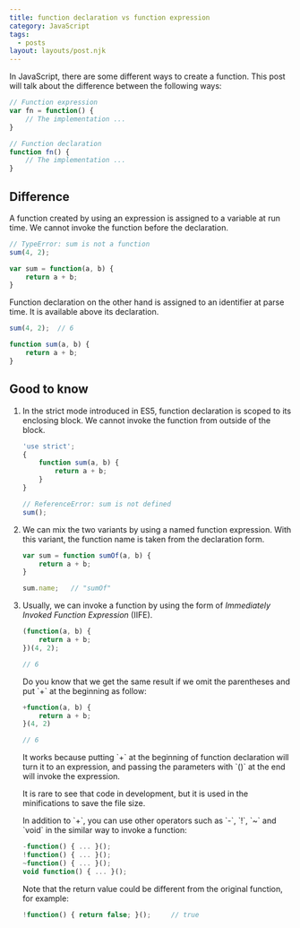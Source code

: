 ```yaml
---
title: function declaration vs function expression
category: JavaScript
tags:
  - posts
layout: layouts/post.njk
---
```


In JavaScript, there are some different ways to create a function. This post will talk about the difference between the following ways:

```js
// Function expression
var fn = function() {
    // The implementation ...
}

// Function declaration
function fn() {
    // The implementation ...
}
```

## Difference

A function created by using an expression is assigned to a variable at run time. We cannot invoke the function before the declaration.

```js
// TypeError: sum is not a function
sum(4, 2); 

var sum = function(a, b) {
    return a + b;
}
```

Function declaration on the other hand is assigned to an identifier at parse time. It is available above its declaration. 

```js
sum(4, 2);  // 6 

function sum(a, b) {
    return a + b;
}
```

## Good to know

1. In the strict mode introduced in ES5, function declaration is scoped to its enclosing block. We cannot invoke the function from outside of the block.

    ```js
    'use strict';    
    {
        function sum(a, b) {
            return a + b;
        }
    }

    // ReferenceError: sum is not defined
    sum();
    ```

2. We can mix the two variants by using a named function expression. With this variant, the function name is taken from the declaration form.

    ```js
    var sum = function sumOf(a, b) {
        return a + b;
    }

    sum.name;   // "sumOf"
    ```

3. Usually, we can invoke a function by using the form of _Immediately Invoked Function Expression_ (IIFE).

    ```js
    (function(a, b) {
        return a + b;
    })(4, 2);

    // 6
    ```

    Do you know that we get the same result if we omit the parentheses and put \`+\` at the beginning as follow:

    ```js
    +function(a, b) {
        return a + b;
    }(4, 2)

    // 6
    ```

    It works because putting \`+\` at the beginning of function declaration will turn it to an expression, and passing the parameters with \`()\`
    at the end will invoke the expression.
    
    It is rare to see that code in development, but it is used in the minifications to save the file size.

    In addition to \`+\`, you can use other operators such as \`-\`, \`!\`, \`~\` and \`void\` in the similar way to invoke a function:

    ```js
    -function() { ... }();
    !function() { ... }();
    ~function() { ... }();
    void function() { ... }();
    ```

    Note that the return value could be different from the original function, for example:

    ```js
    !function() { return false; }();     // true
    ```